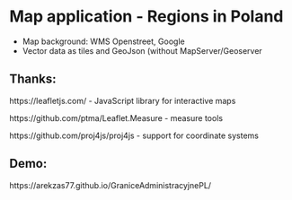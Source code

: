 <h1>Map application - Regions in Poland</h1>
<ul>
  <li>Map background: WMS Openstreet, Google
  <li>Vector data as tiles and GeoJson (without MapServer/Geoserver</li>
</ul>
<h2>Thanks:</h2>
<p>https://leafletjs.com/ - JavaScript library for interactive maps</p>
<p>https://github.com/ptma/Leaflet.Measure - measure tools</p>
<p>https://github.com/proj4js/proj4js - support for coordinate systems</p>
<h2>Demo:</h2>
https://arekzas77.github.io/GraniceAdministracyjnePL/
